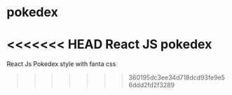 # pokedex
<<<<<<< HEAD
 React JS pokedex 
=======
React Js Pokedex style with fanta css 
>>>>>>> 360195dc3ee34d718dcd93fe9e56ddd2fd2f3289
